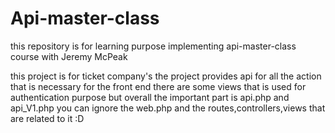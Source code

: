 # Api-master-class
this repository is for learning purpose implementing api-master-class course with Jeremy McPeak

this project is for ticket company's the project provides api for all the action that  is necessary for the front end 
there are some views that is used for authentication purpose but overall the important part is api.php and api_V1.php you can ignore the web.php and the routes,controllers,views
that are related to it :D 

